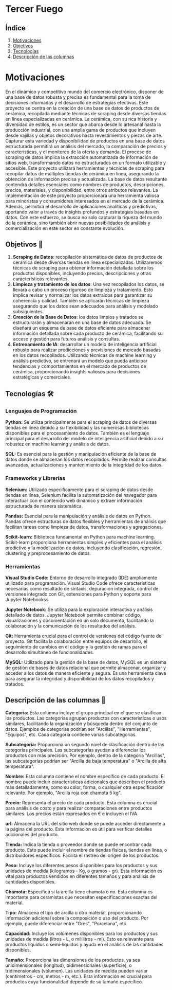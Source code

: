 # **Tercer Fuego**

## Índice
1. [Motivaciones](#motivaciones)
2. [Objetivos](#objetivos-)
3. [Tecnologías](#tecnologías-%EF%B8%8F)
4. [Descripción de las columnas](#Descripción-de-las-columnas-)


# Motivaciones

En el dinámico y competitivo mundo del comercio electrónico, disponer de una base de datos robusta y precisa es fundamental para la toma de decisiones informadas y el desarrollo de estrategias efectivas. Este proyecto se centra en la creación de una base de datos de productos de cerámica, recopilada mediante técnicas de scraping desde diversas tiendas en línea especializadas en cerámica.
La cerámica, con su rica historia y diversidad de estilos, es un sector que abarca desde lo artesanal hasta la producción industrial, con una amplia gama de productos que incluyen desde vajillas y objetos decorativos hasta revestimientos y piezas de arte. Capturar esta variedad y disponibilidad de productos en una base de datos estructurada permitirá un análisis del mercado, la comparación de precios y características, y el monitoreo de la oferta y demanda.
El proceso de scraping de datos implica la extracción automatizada de información de sitios web, transformando datos no estructurados en un formato utilizable y accesible. Este proyecto utilizará herramientas y técnicas de scraping para recopilar datos de múltiples tiendas de cerámica en línea, asegurando la obtención de información precisa y actualizada. La base de datos resultante contendrá detalles esenciales como nombres de productos, descripciones, precios, materiales, y disponibilidad, entre otros atributos relevantes.
La implementación de este proyecto proporcionará una herramienta valiosa para minoristas y consumidores interesados en el mercado de la cerámica. Además, permitirá el desarrollo de aplicaciones analíticas y predictivas, aportando valor a través de insights profundos y estrategias basadas en datos. Con este esfuerzo, se busca no solo capturar la riqueza del mundo de la cerámica, sino también abrir nuevas posibilidades de análisis y comercialización en este sector en constante evolución.

## Objetivos 🚀 

1. **Scraping de Datos**: recopilación sistemática de datos de productos de cerámica desde diversas tiendas en línea especializadas. Utilizaremos técnicas de scraping para obtener información detallada sobre los productos disponibles, incluyendo precios, descripciones y otras características relevantes.
2. **Limpieza y tratamiento de los datos**: Una vez recopilados los datos, se llevará a cabo un proceso riguroso de limpieza y tratamiento. Esto implica revisar y normalizar los datos extraídos para garantizar su coherencia y calidad. También se aplicarán técnicas de limpieza asegurando que los datos sean adecuados para análisis y modelado subsiguientes.
3. **Creación de la Base de Datos**: los datos limpios y tratados se estructurarán y almacenarán en una base de datos adecuada. Se diseñará un esquema de base de datos eficiente para almacenar información detallada sobre cada producto de cerámica, facilitando su acceso y gestión para futuros análisis y consultas.
4. **Entrenamiento de IA**:  desarrollar un modelo de inteligencia artificial robusto para realizar predicciones y previsiones de mercado basadas en los datos recopilados. Utilizando técnicas de machine learning y análisis predictivo, se entrenará un modelo que pueda anticipar tendencias y comportamientos en el mercado de productos de cerámica, proporcionando insights valiosos para decisiones estratégicas y comerciales.

## Tecnologías 🛠️

### Lenguajes de Programación
**Python:** Se utiliza principalmente para el scraping de datos de diversas tiendas en línea debido a su flexibilidad y las numerosas bibliotecas disponibles para el procesamiento de datos. También es el lenguaje principal para el desarrollo del modelo de inteligencia artificial debido a su robustez en machine learning y análisis de datos.

**SQL:** Es esencial para la gestión y manipulación eficiente de la base de datos donde se almacenan los datos recopilados. Permite realizar consultas avanzadas, actualizaciones y mantenimiento de la integridad de los datos.

### Frameworks y Librerías
**Selenium:** Utilizado específicamente para el scraping de datos desde tiendas en línea, Selenium facilita la automatización del navegador para interactuar con el contenido web dinámico y extraer información estructurada de manera sistemática.

**Pandas:** Esencial para la manipulación y análisis de datos en Python. Pandas ofrece estructuras de datos flexibles y herramientas de análisis que facilitan tareas como limpieza de datos, transformaciones y agregaciones.

**Scikit-learn:** Biblioteca fundamental en Python para machine learning. Scikit-learn proporciona herramientas simples y eficientes para el análisis predictivo y la modelización de datos, incluyendo clasificación, regresión, clustering y preprocesamiento de datos.

### Herramientas
**Visual Studio Code:** Entorno de desarrollo integrado (IDE) ampliamente utilizado para programación. Visual Studio Code ofrece características necesarias como resaltado de sintaxis, depuración integrada, control de versiones integrado con Git, extensiones para Python y soporte para Jupyter Notebookss.

**Jupyter Notebook:** Se utiliza para la exploración interactiva y análisis detallado de datos. Jupyter Notebook permite combinar código, visualizaciones y documentación en un solo documento, facilitando la colaboración y la comunicación de los resultados del análisis.

**Git:** Herramienta crucial para el control de versiones del código fuente del proyecto. Git facilita la colaboración entre equipos de desarrollo, el seguimiento de cambios en el código y la gestión de ramas para el desarrollo simultáneo de funcionalidades.

**MySQL:** Utilizado para la gestión de la base de datos, MySQL es un sistema de gestión de bases de datos relacional que permite almacenar, organizar y acceder a los datos de manera eficiente y segura. Es una herramienta clave para asegurar la integridad y disponibilidad de los datos recopilados y tratados.

## Descripción de las columnas 💾
**Categoría:** Esta columna incluye el grupo principal en el que se clasifican los productos. Las categorías agrupan productos con características o usos similares, facilitando la organización y búsqueda dentro del conjunto de datos. Ejemplos de categorías podrían ser "Arcillas", "Herramientas", "Equipos", etc. Cada categoría contiene varias subcategorías.

**Subcategoría:** Proporciona un segundo nivel de clasificación dentro de las categorías principales. Las subcategorías ayudan a diferenciar los productos con más precisión. Por ejemplo, dentro de la categoría "Arcillas", las subcategorías podrían ser "Arcilla de baja temperatura" o "Arcilla de alta temperatura".

**Nombre:** Esta columna contiene el nombre específico de cada producto. El nombre puede incluir características adicionales que describen el producto más detalladamente, como su color, forma, o cualquier otra especificación relevante. Por ejemplo, "Arcilla roja con chamota 5 kg".

**Precio:** Representa el precio de cada producto. Esta columna es crucial para análisis de costo y para realizar comparaciones entre productos similares. Los precios están expresados en € e incluyen el IVA.

**url:** Almacena la URL del sitio web donde se puede acceder directamente a la página del producto. Esta información es útil para verificar detalles adicionales del producto.

**Tienda:** Indica la tienda o proveedor donde se puede encontrar cada producto. Esto puede incluir el nombre de tiendas físicas, tiendas en línea, o distribuidores específicos. Facilita el rastreo del origen de los productos.

**Peso:** Incluye los diferentes pesos disponibles para los productos y sus unidades de medida (kilogramos - Kg, o gramos - gr). Esta información es vital para productos vendidos en diferentes tamaños y para análisis de cantidades disponibles.

**Chamota:** Especifica si la arcilla tiene chamota o no. Esta columna es importante para ceramistas que necesitan especificaciones exactas del material.

**Tipo:** Almacena el tipo de arcilla u otro material, proporcionando información adicional sobre la composición o uso del producto. Por ejemplo, puede diferenciar entre "Gres", "Porcelana", etc.

**Capacidad:** Incluye los volúmenes disponibles para los productos y sus unidades de medida (litros - L, o mililitros - ml). Esto es relevante para productos líquidos o semi-líquidos y ayuda en el análisis de las cantidades disponibles. 

**Tamaño:** Proporciona las dimensiones de los productos, ya sea unidimensionales (longitud), bidimensionales (superficie), o tridimensionales (volumen). Las unidades de medida pueden variar (centímetros - cm, metros - m, etc.). Esta información es crucial para productos cuya funcionalidad depende de su tamaño específico.


